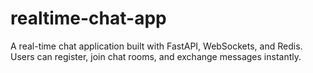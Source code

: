 # realtime-chat-app
A real-time chat application built with FastAPI, WebSockets, and Redis. Users can register, join chat rooms, and exchange messages instantly.
